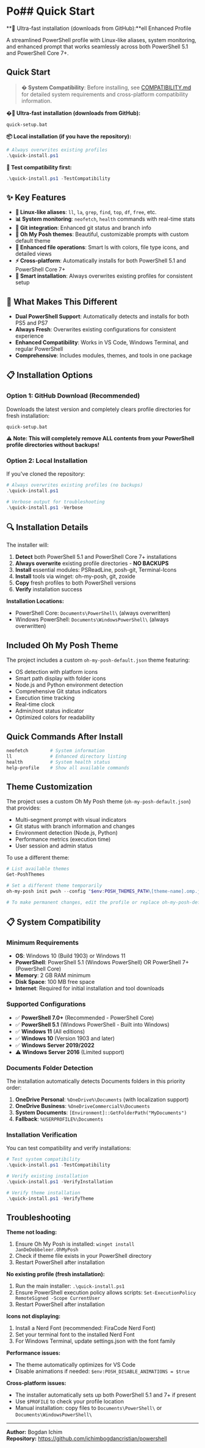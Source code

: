 # Po## Quick Start

**🚀 Ultra-fast installation (downloads from GitHub):**ell Enhanced Profile

A streamlined PowerShell profile with Linux-like aliases, system monitoring, and enhanced prompt that works seamlessly across both PowerShell 5.1 and PowerShell Core 7+.

## Quick Start

> **� System Compatibility**: Before installing, see [COMPATIBILITY.md](./COMPATIBILITY.md) for detailed system requirements and cross-platform compatibility information.

**�🚀 Ultra-fast installation (downloads from GitHub):**
```batch
quick-setup.bat
```

**📦 Local installation (if you have the repository):**
```powershell
# Always overwrites existing profiles
.\quick-install.ps1
```

**🧪 Test compatibility first:**
```powershell
.\quick-install.ps1 -TestCompatibility
```

## ✨ Key Features

- **🐧 Linux-like aliases**: `ll`, `la`, `grep`, `find`, `top`, `df`, `free`, etc.
- **📊 System monitoring**: `neofetch`, `health` commands with real-time stats
- **🔧 Git integration**: Enhanced git status and branch info
- **🎨 Oh My Posh themes**: Beautiful, customizable prompts with custom default theme
- **📁 Enhanced file operations**: Smart ls with colors, file type icons, and detailed views
- **⚡ Cross-platform**: Automatically installs for both PowerShell 5.1 and PowerShell Core 7+
- **🔄 Smart installation**: Always overwrites existing profiles for consistent setup

## 🎯 What Makes This Different

- **Dual PowerShell Support**: Automatically detects and installs for both PS5 and PS7
- **Always Fresh**: Overwrites existing configurations for consistent experience
- **Enhanced Compatibility**: Works in VS Code, Windows Terminal, and regular PowerShell
- **Comprehensive**: Includes modules, themes, and tools in one package

## 📋 Installation Options

### Option 1: GitHub Download (Recommended)
Downloads the latest version and completely clears profile directories for fresh installation:
```batch
quick-setup.bat
```
**⚠️ Note: This will completely remove ALL contents from your PowerShell profile directories without backups!**

### Option 2: Local Installation
If you've cloned the repository:
```powershell
# Always overwrites existing profiles (no backups)
.\quick-install.ps1

# Verbose output for troubleshooting
.\quick-install.ps1 -Verbose
```

## 🔍 Installation Details

The installer will:
1. **Detect** both PowerShell 5.1 and PowerShell Core 7+ installations
2. **Always overwrite** existing profile directories - **NO BACKUPS**
3. **Install** essential modules: PSReadLine, posh-git, Terminal-Icons
4. **Install** tools via winget: oh-my-posh, git, zoxide
5. **Copy** fresh profiles to both PowerShell versions
6. **Verify** installation success

**Installation Locations:**
- PowerShell Core: `Documents\PowerShell\` (always overwritten)
- Windows PowerShell: `Documents\WindowsPowerShell\` (always overwritten)

## Included Oh My Posh Theme

The project includes a custom `oh-my-posh-default.json` theme featuring:
- OS detection with platform icons
- Smart path display with folder icons
- Node.js and Python environment detection
- Comprehensive Git status indicators
- Execution time tracking
- Real-time clock
- Admin/root status indicator
- Optimized colors for readability

## Quick Commands After Install

```powershell
neofetch        # System information
ll              # Enhanced directory listing
health          # System health status
help-profile    # Show all available commands
```

## Theme Customization

The project uses a custom Oh My Posh theme (`oh-my-posh-default.json`) that provides:
- Multi-segment prompt with visual indicators
- Git status with branch information and changes
- Environment detection (Node.js, Python)
- Performance metrics (execution time)
- User session and admin status

To use a different theme:
```powershell
# List available themes
Get-PoshThemes

# Set a different theme temporarily
oh-my-posh init pwsh --config "$env:POSH_THEMES_PATH\[theme-name].omp.json" | Invoke-Expression

# To make permanent changes, edit the profile or replace oh-my-posh-default.json
```

## 📋 System Compatibility

### Minimum Requirements
- **OS**: Windows 10 (Build 1903) or Windows 11
- **PowerShell**: PowerShell 5.1 (Windows PowerShell) OR PowerShell 7+ (PowerShell Core)
- **Memory**: 2 GB RAM minimum
- **Disk Space**: 100 MB free space
- **Internet**: Required for initial installation and tool downloads

### Supported Configurations
- ✅ **PowerShell 7.0+** (Recommended - PowerShell Core)
- ✅ **PowerShell 5.1** (Windows PowerShell - Built into Windows)
- ✅ **Windows 11** (All editions)
- ✅ **Windows 10** (Version 1903 and later)
- ✅ **Windows Server 2019/2022**
- ⚠️ **Windows Server 2016** (Limited support)

### Documents Folder Detection
The installation automatically detects Documents folders in this priority order:
1. **OneDrive Personal**: `%OneDrive%\Documents` (with localization support)
2. **OneDrive Business**: `%OneDriveCommercial%\Documents`
3. **System Documents**: `[Environment]::GetFolderPath("MyDocuments")`
4. **Fallback**: `%USERPROFILE%\Documents`

### Installation Verification
You can test compatibility and verify installations:

```powershell
# Test system compatibility
.\quick-install.ps1 -TestCompatibility

# Verify existing installation
.\quick-install.ps1 -VerifyInstallation

# Verify theme installation
.\quick-install.ps1 -VerifyTheme
```

## Troubleshooting

**Theme not loading:**
1. Ensure Oh My Posh is installed: `winget install JanDeDobbeleer.OhMyPosh`
2. Check if theme file exists in your PowerShell directory
3. Restart PowerShell after installation

**No existing profile (fresh installation):**
1. Run the main installer: `.\quick-install.ps1`
2. Ensure PowerShell execution policy allows scripts: `Set-ExecutionPolicy RemoteSigned -Scope CurrentUser`
3. Restart PowerShell after installation

**Icons not displaying:**
1. Install a Nerd Font (recommended: FiraCode Nerd Font)
2. Set your terminal font to the installed Nerd Font
3. For Windows Terminal, update settings.json with the font family

**Performance issues:**
- The theme automatically optimizes for VS Code
- Disable animations if needed: `$env:POSH_DISABLE_ANIMATIONS = $true`

**Cross-platform issues:**
- The installer automatically sets up both PowerShell 5.1 and 7+ if present
- Use `$PROFILE` to check your profile location
- Manual installation: copy files to `Documents\PowerShell\` or `Documents\WindowsPowerShell\`

---

**Author:** Bogdan Ichim  
**Repository:** https://github.com/ichimbogdancristian/powershell
